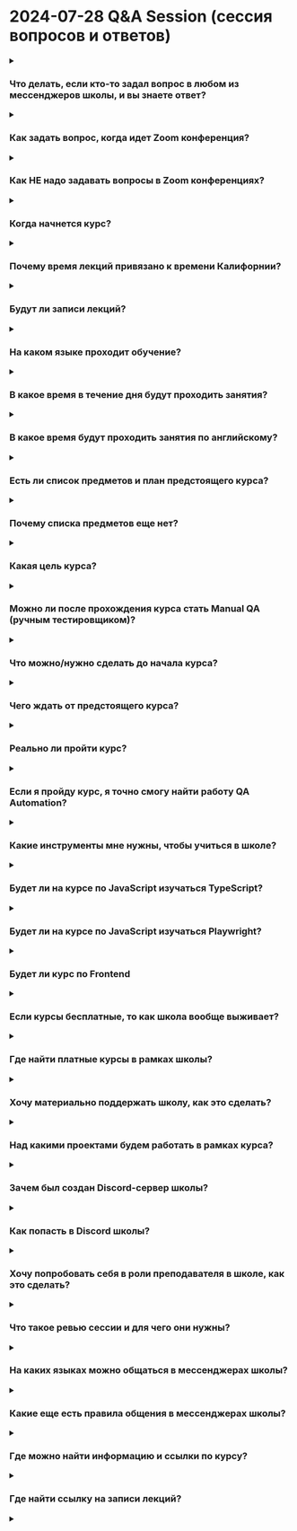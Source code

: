 # 2024-07-28 Q&A Session (сессия вопросов и ответов)

<details>
  <summary><h3>Что делать, если кто-то задал вопрос в любом из мессенджеров школы, и вы знаете ответ?</h3></summary>
  Будет замечательно, если вы проявите инициативу и поможете с ответом на вопрос. Совсем необязательно ждать, что кто-то из администрации школы ответит - само собой, рано или поздно ответит, но мы тут за то, чтобы создавать коммьюнити и поддерживать друг друга. В том числе и ответами на вопросы
</details>

<details>
  <summary><h3>Как задать вопрос, когда идет Zoom конференция?</h3></summary>
  Первый вариант нажать кнопку "Поднять руку" (Raise hand), и ведущий конференции предложит вам голосом задать вопрос в следующей паузе. Второй вариант - напишите вопрос в чате  
</details>

<details>
  <summary><h3>Как НЕ надо задавать вопросы в Zoom конференциях?</h3></summary>
  Не нужно размьючиваться (включать микрофон) без разрешения ведущего и перебивать его. Если вы так сделаете, то вы проявите неуважение к участникам встречи и рискуете быть забаненным  
</details>

<details>
  <summary><h3>Когда начнется курс?</h3></summary>
  19 августа в 19:00 по времени Калифорнии пройдет вводная лекция
</details>

<details>
  <summary><h3>Почему время лекций привязано к времени Калифорнии?</h3></summary>
  Изначально школа ориентировалась на русскоязычных жителей США
</details>

<details>
  <summary><h3>Будут ли записи лекций?</h3></summary>
  Да, практически всегда лекции записываются. Лекции не записываются, если этого не хочет преподаватель по каким-то своим причинам или если студенты сами попросили не записывать (например, занятия по английскому не записываются, чтобы не смущать тех студентов, кто размьчивался во время лекции и выполнял задания преподавателя)
</details>

<details>
  <summary><h3>На каком языке проходит обучение?</h3></summary>
  На русском языке (за исключением лекций по английскому)
</details>

<details>
  <summary><h3>В какое время в течение дня будут проходить занятия?</h3></summary>
  Большинство занятий будет проходит вечером по времени Калифорнии
</details>

<details>
  <summary><h3>В какое время будут проходить занятия по английскому?</h3></summary>
  Обычно они проходят утром по времени Калифорнии или вечером по европейскому времени, т.к. на занятия по английскому чаще ходят студенты, которые не живут в США
</details>

<details>
  <summary><h3>Есть ли список предметов и план предстоящего курса?</h3></summary>
  На момент проведения Q&A сессии 28.07 список предметов еще не готов
</details>

<details>
  <summary><h3>Почему списка предметов еще нет?</h3></summary>
  С учетом того, что наша школа бесплатная как для студентов, так и для преподавателей, и у нас нет финансовых обязательств перед преподавателями, а у них - обязательств провести курс, только ближе к дате начала курса (19.08) станет понятно, какие именно предметы будут в курсе
</details>

<details>
  <summary><h3>Какая цель курса?</h3></summary>
  Сделать из вас, студентов, QA Automation (тестировщиков-автоматизаторов)
</details>

<details>
  <summary><h3>Можно ли после прохождения курса стать Manual QA (ручным тестировщиком)?</h3></summary>
  Да, в течение первых 2-х месяцев курса будут проходить лекции по теории QA
</details>

<details>
  <summary><h3>Что можно/нужно сделать до начала курса?</h3></summary>
  Если вы совсем новичок, то посмотрите в интернете информацию о Automation QA просто чтобы составить представление, что это такое. Начните изучать выбранный язык программирования. Всё это позволит легче начать обучение по программе курса или даст вам возможность задавать более предметные вопросы на первых лекциях
</details>

<details>
  <summary><h3>Чего ждать от предстоящего курса?</h3></summary>
   Будет очень сложно. И чтобы было немного проще - нужно будет много взаимодействовать с другими студентами - объединяться в группы, задавать вопросы, помогать другим студентам, отвечать на вопросы, делиться материалами и т.п.
</details>

<details>
  <summary><h3>Реально ли пройти курс?</h3></summary>
  Да, каждый способен пройти программу курса, если вы приложите для этого определенные усилия и затратите на это достаточно времени
</details>

<details>
  <summary><h3>Если я пройду курс, я точно смогу найти работу QA Automation?</h3></summary>
  Нет, мы не можем такое гарантировать. Более того, мы не учим тому, как искать работу, а учим QA Automation
</details>

<details>
  <summary><h3>Какие инструменты мне нужны, чтобы учиться в школе? </h3></summary>
  Минимальный набор это стационарный компьютер с клавиатурой и мышью или ноутбук с мышью. А также наушники с микрофоном. Если позволяют возможности, то лучше работать на двух мониторах
</details>

<details>
  <summary><h3>Будет ли на курсе по JavaScript изучаться TypeScript?</h3></summary>
  Точно нет
</details>

<details>
  <summary><h3>Будет ли на курсе по JavaScript изучаться Playwright?</h3></summary>
  Скорее всего да
</details>

<details>
  <summary><h3>Будет ли курс по Frontend</h3></summary>
  С большой вероятностью нет, не будет
</details>

<details>
  <summary><h3>Если курсы бесплатные, то как школа вообще выживает?</h3></summary>
  У нас постоянные затраты только на платный Zoom. Эти затраты частично покрываются пожертвованиями, а частично за счет отдельного направления школы с платными курсами
</details>

<details>
  <summary><h3>Где найти платные курсы в рамках школы?</h3></summary>
  В канале <a href="https://redroverschool.slack.com/archives/C040165H2AJ">#the_focus_tech</a> в Slack и в Телеграм-канале https://t.me/TheFocusTech
</details>

<details>
  <summary><h3>Хочу материально поддержать школу, как это сделать?</h3></summary>
  Можно пожертвовать некоторую сумму вот по этой ссылке https://www.buymeacoffee.com/SergeiD
</details>

<details>
  <summary><h3>Над какими проектами будем работать в рамках курса?</h3></summary>
  На каждом языке программирования будет свой проект. На Java - скорее всего будем автоматизировать Jenkins. По другим языкам с проектом определимся ближе к началу практики
</details>

<details>
  <summary><h3>Зачем был создан Discord-сервер школы?</h3></summary>
  На данный момент основным мессенджером школы является Slack. Но Slack с сентября будет недоступен в России. Поэтому Discord будет как дублирующий мессенджер
</details>

<details>
  <summary><h3>Как попасть в Discord школы?</h3></summary>
  Вот ссылка-инвайт https://discord.gg/QBvsq5RQ3E
</details>

<details>
  <summary><h3>Хочу попробовать себя в роли преподавателя в школе, как это сделать?</h3></summary>
  Напишите <a href="https://redroverschool.slack.com/archives/D05US6SGJ1M">Сергею</a> в личные сообщения
</details>

<details>
  <summary><h3>Что такое ревью сессии и для чего они нужны?</h3></summary>
  По предметам курса кроме основных лекций могут проходить ревью сессии. Они не обязательны, но желательны для посещения. Цель ревью - ответить на вопросы по темам, рассказанным на основных лекциях, а также объяснить пройденные темы другими словами
</details>

<details>
  <summary><h3>На каких языках можно общаться в мессенджерах школы?</h3></summary>
   Только на русском или на английском
</details>

<details>
  <summary><h3>Какие еще есть правила общения в мессенджерах школы?</h3></summary>
  Запрещены любые обсуждения или проявления политики, в том числе в никах, на аватарках и т.п.
</details>

<details>
  <summary><h3>Где можно найти информацию и ссылки по курсу?</h3></summary>
  В Slack в теме основного канала потока есть ссылка на документ. Такие же ссылки и документы будут во всех тематических каналах
</details>

<details>
  <summary><h3>Где найти ссылку на записи лекций?</h3></summary>
  В закрепленном документе в теме канала одной из ссылок будет ссылка на записи видео
</details>




<details>
  <summary><h3> </h3></summary>
  
</details>
